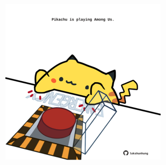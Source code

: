 <!-- built at 04/01/2022, 18:00:50 UTC -->
<p align="center">
  <img width="500" height="500" src="./ReadmeImage.svg">
</p>
